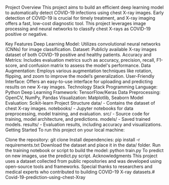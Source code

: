 
Project Overview
This project aims to build an efficient deep learning model to automatically detect COVID-19 infections using chest X-ray images. Early detection of COVID-19 is crucial for timely treatment, and X-ray imaging offers a fast, low-cost diagnostic tool. This project leverages image processing and neural networks to classify chest X-rays as COVID-19 positive or negative.

Key Features
Deep Learning Model: Utilizes convolutional neural networks (CNNs) for image classification.
Dataset: Publicly available X-ray images dataset of both COVID-19 positive and healthy patients.
Accuracy and Metrics: Includes evaluation metrics such as accuracy, precision, recall, F1-score, and confusion matrix to assess the model's performance.
Data Augmentation: Employs various augmentation techniques like rotation, flipping, and zoom to improve the model’s generalization.
User-Friendly Interface: Offers an easy-to-use interface for uploading and predicting results on new X-ray images.
Technology Stack
Programming Language: Python
Deep Learning Framework: TensorFlow/Keras
Data Preprocessing: OpenCV, NumPy, Pandas
Visualization: Matplotlib, Seaborn
Model Evaluation: Scikit-learn
Project Structure
data/ - Contains the dataset of chest X-ray images.
notebooks/ - Jupyter notebooks for data preprocessing, model training, and evaluation.
src/ - Source code for training, model architecture, and predictions.
models/ - Saved trained models.
results/ - Evaluation results, including accuracy and visualizations.
Getting Started
To run this project on your local machine:

Clone the repository:
git clone <repository-url>
Install dependencies:
pip install -r requirements.txt
Download the dataset and place it in the data/ folder.
Run the training notebook or script to build the model:
python train.py
To predict on new images, use the predict.py script.
Acknowledgments
This project uses a dataset collected from public repositories and was developed using open-source tools and frameworks. Special thanks to researchers and medical experts who contributed to building COVID-19 X-ray datasets.# Covid-19-prediction-using-chest-Xray
